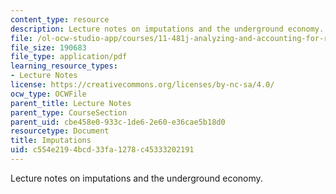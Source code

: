 ```yaml
---
content_type: resource
description: Lecture notes on imputations and the underground economy.
file: /ol-ocw-studio-app/courses/11-481j-analyzing-and-accounting-for-regional-economic-growth-spring-2009/c554e2194bcd33fa1278c45333202191_MIT11_481Js09_lec19b.pdf
file_size: 190683
file_type: application/pdf
learning_resource_types:
- Lecture Notes
license: https://creativecommons.org/licenses/by-nc-sa/4.0/
ocw_type: OCWFile
parent_title: Lecture Notes
parent_type: CourseSection
parent_uid: cbe458e0-933c-1de6-2e60-e36cae5b18d0
resourcetype: Document
title: Imputations
uid: c554e219-4bcd-33fa-1278-c45333202191
---
```

Lecture notes on imputations and the underground economy.